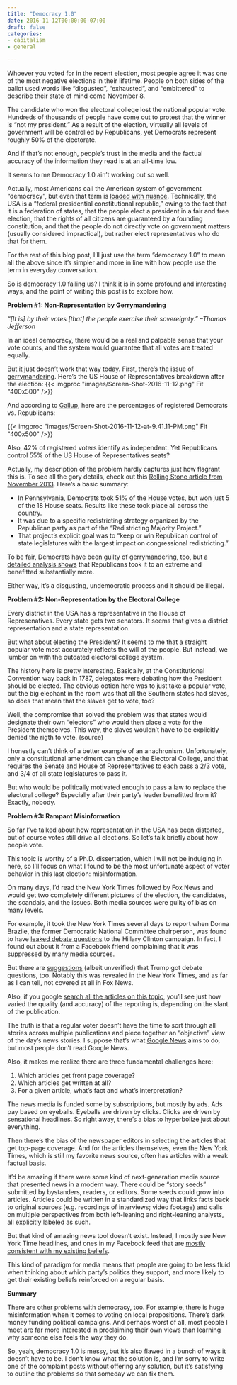 ```yaml
---
title: "Democracy 1.0"
date: 2016-11-12T00:00:00-07:00
draft: false
categories:
- capitalism
- general

---
```

Whoever you voted for in the recent election, most people agree it was one of the most negative elections in their lifetime. People on both sides of the ballot used words like “disgusted”, “exhausted”, and “embittered” to describe their state of mind come November 8.

The candidate who won the electoral college lost the national popular vote. Hundreds of thousands of people have come out to protest that the winner is “not my president.” As a result of the election, virtually all levels of government will be controlled by Republicans, yet Democrats represent roughly 50% of the electorate.

And if that’s not enough, people’s trust in the media and the factual accuracy of the information they read is at an all-time low.

It seems to me Democracy 1.0 ain’t working out so well.

Actually, most Americans call the American system of government “democracy”, but even that term is [loaded with nuance](https://en.wikipedia.org/wiki/Democracy#Types_of_democracies). Technically, the USA is a “federal presidential constitutional republic,” owing to the fact that it is a federation of states, that the people elect a president in a fair and free election, that the rights of all citizens are guaranteed by a founding constitution, and that the people do not directly vote on government matters (usually considered impractical), but rather elect representatives who do that for them.

For the rest of this blog post, I’ll just use the term “democracy 1.0” to mean all the above since it’s simpler and more in line with how people use the term in everyday conversation.

So is democracy 1.0 failing us? I think it is in some profound and interesting ways, and the point of writing this post is to explore how.

<!--more-->

**Problem #1: Non-Representation by Gerrymandering**

*“[It is] by their votes [that] the people exercise their sovereignty.” –Thomas Jefferson*

In an ideal democracy, there would be a real and palpable sense that your vote counts, and the system would guarantee that all votes are treated equally.

But it just doesn’t work that way today. First, there’s the issue of [gerrymandering](https://en.wikipedia.org/wiki/Gerrymandering_in_the_United_States). Here’s the US House of Representatives breakdown after the election:
{{< imgproc "images/Screen-Shot-2016-11-12.png" Fit "400x500" />}}

And according to [Gallup](http://www.gallup.com/poll/188096/democratic-republican-identification-near-historical-lows.aspx), here are the percentages of registered Democrats vs. Republicans:

{{< imgproc "images/Screen-Shot-2016-11-12-at-9.41.11-PM.png" Fit "400x500" />}}

Also, 42% of registered voters identify as independent. Yet Republicans control 55% of the US House of Representatives seats?

Actually, my description of the problem hardly captures just how flagrant this is. To see all the gory details, check out this [Rolling Stone article from November 2013](http://www.rollingstone.com/politics/news/how-republicans-rig-the-game-20131111). Here’s a basic summary:

* In Pennsylvania, Democrats took 51% of the House votes, but won just 5 of the 18 House seats. Results like these took place all across the country.
* It was due to a specific redistricting strategy organized by the Republican party as part of the “Redistricting Majority Project.”
* That project’s explicit goal was to “keep or win Republican control of state legislatures with the largest impact on congressional redistricting.”

To be fair, Democrats have been guilty of gerrymandering, too, but [a detailed analysis shows](http://election.princeton.edu/2012/12/30/gerrymanders-part-1-busting-the-both-sides-do-it-myth/) that Republicans took it to an extreme and benefitted substantially more.

Either way, it’s a disgusting, undemocratic process and it should be illegal.

**Problem #2: Non-Representation by the Electoral College**

Every district in the USA has a representative in the House of Represenatives. Every state gets two senators. It seems that gives a district representation and a state representation.

But what about electing the President? It seems to me that a straight popular vote most accurately reflects the will of the people. But instead, we lumber on with the outdated electoral college system.

The history here is pretty interesting. Basically, at the Constitutional Convention way back in 1787, delegates were debating how the President should be elected. The obvious option here was to just take a popular vote, but the big elephant in the room was that all the Southern states had slaves, so does that mean that the slaves get to vote, too?

Well, the compromise that solved the problem was that states would designate their own “electors” who would then place a vote for the President themselves. This way, the slaves wouldn’t have to be explicitly denied the rigth to vote. (source)

I honestly can’t think of a better example of an anachronism. Unfortunately, only a constitutional amendment can change the Electoral College, and that requires the Senate and House of Representatives to each pass a 2/3 vote, and 3/4 of all state legislatures to pass it.

But who would be politically motivated enough to pass a law to replace the electoral college? Especially after their party’s leader benefitted from it? Exactly, nobody.

**Problem #3: Rampant Misinformation**

So far I’ve talked about how representation in the USA has been distorted, but of course votes still drive all elections. So let’s talk briefly about how people vote.

This topic is worthy of a Ph.D. dissertation, which I will not be indulging in here, so I’ll focus on what I found to be the most unfortunate aspect of voter behavior in this last election: misinformation.

On many days, I’d read the New York Times followed by Fox News and would get two completely different pictures of the election, the candidates, the scandals, and the issues. Both media sources were guilty of bias on many levels.

For example, it took the New York Times several days to report when Donna Brazile, the former Democratic National Committee chairperson, was found to have [leaked debate questions](http://money.cnn.com/2016/10/31/media/donna-brazile-cnn-resignation/index.html) to the Hillary Clinton campaign. In fact, I found out about it from a Facebook friend complaining that it was suppressed by many media sources.

But there are [suggestions](http://deadline.com/2016/11/megyn-kelly-donald-trump-new-york-times-book-poison-leak-debate-question-settle-for-more-1201852755/) (albeit unverified) that Trump got debate questions, too. Notably this was revealed in the New York Times, and as far as I can tell, not covered at all in Fox News.

Also, if you google [search all the articles on this topic](https://www.google.com/search?q=Megyn+Kelly+Donald+Trump+Debate+Question+Leaked&oq=Megyn+Kelly+Donald+Trump+Debate+Question+Leaked&aqs=chrome..69i57.200j0j7&sourceid=chrome&ie=UTF-8#q=Megyn+Kelly+Donald+Trump+Debate+Question+Leaked&tbm=nws), you’ll see just how varied the quality (and accuracy) of the reporting is, depending on the slant of the publication.

The truth is that a regular voter doesn’t have the time to sort through all stories across multiple publications and piece together an “objective” view of the day’s news stories. I suppose that’s what [Google News](https://news.google.com/) aims to do, but most people don’t read Google News.

Also, it makes me realize there are three fundamental challenges here:

1. Which articles get front page coverage?
1. Which articles get written at all?
1. For a given article, what’s fact and what’s interpretation?

The news media is funded some by subscriptions, but mostly by ads. Ads pay based on eyeballs. Eyeballs are driven by clicks. Clicks are driven by sensational headlines. So right away, there’s a bias to hyperbolize just about everything.

Then there’s the bias of the newspaper editors in selecting the articles that get top-page coverage. And for the articles themselves, even the New York Times, which is still my favorite news source, often has articles with a weak factual basis.

It’d be amazing if there were some kind of next-generation media source that presented news in a modern way. There could be “story seeds” submitted by bystanders, readers, or editors. Some seeds could grow into articles. Articles could be written in a standardized way that links facts back to original sources (e.g. recordings of interviews; video footage) and calls on multiple perspectives from both left-leaning and right-leaning analysts, all explicitly labeled as such.

But that kind of amazing news tool doesn’t exist. Instead, I mostly see New York Time headlines, and ones in my Facebook feed that are [mostly consistent with my existing beliefs](http://graphics.wsj.com/blue-feed-red-feed/).

This kind of paradigm for media means that people are going to be less fluid when thinking about which party’s politics they support, and more likely to get their existing beliefs reinforced on a regular basis.

**Summary**

There are other problems with democracy, too. For example, there is huge misinformation when it comes to voting on local propositions. There’s dark money funding political campaigns. And perhaps worst of all, most people I meet are far more interested in proclaiming their own views than learning why someone else feels the way they do.

So, yeah, democracy 1.0 is messy, but it’s also flawed in a bunch of ways it doesn’t have to be. I don’t know what the solution is, and I’m sorry to write one of the complaint posts without offering any solution, but it’s satisfying to outline the problems so that someday we can fix them.